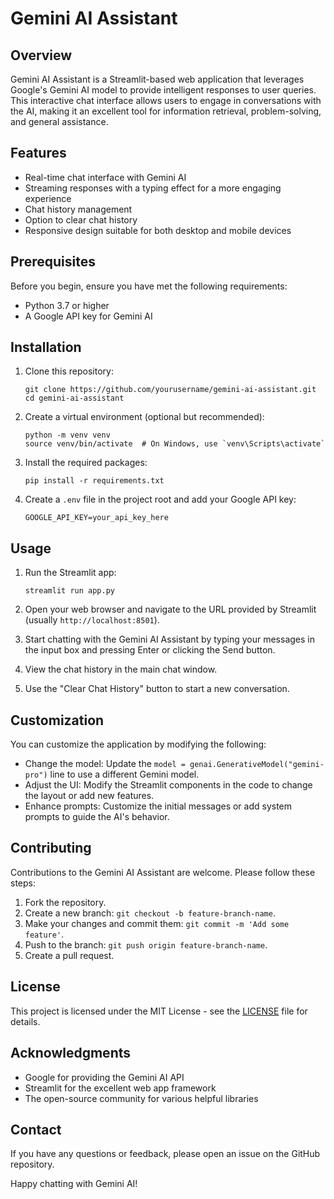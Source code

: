 # Gemini AI Assistant

## Overview

Gemini AI Assistant is a Streamlit-based web application that leverages Google's Gemini AI model to provide intelligent responses to user queries. This interactive chat interface allows users to engage in conversations with the AI, making it an excellent tool for information retrieval, problem-solving, and general assistance.

## Features

- Real-time chat interface with Gemini AI
- Streaming responses with a typing effect for a more engaging experience
- Chat history management
- Option to clear chat history
- Responsive design suitable for both desktop and mobile devices

## Prerequisites

Before you begin, ensure you have met the following requirements:

- Python 3.7 or higher
- A Google API key for Gemini AI

## Installation

1. Clone this repository:
   ```
   git clone https://github.com/yourusername/gemini-ai-assistant.git
   cd gemini-ai-assistant
   ```

2. Create a virtual environment (optional but recommended):
   ```
   python -m venv venv
   source venv/bin/activate  # On Windows, use `venv\Scripts\activate`
   ```

3. Install the required packages:
   ```
   pip install -r requirements.txt
   ```

4. Create a `.env` file in the project root and add your Google API key:
   ```
   GOOGLE_API_KEY=your_api_key_here
   ```

## Usage

1. Run the Streamlit app:
   ```
   streamlit run app.py
   ```

2. Open your web browser and navigate to the URL provided by Streamlit (usually `http://localhost:8501`).

3. Start chatting with the Gemini AI Assistant by typing your messages in the input box and pressing Enter or clicking the Send button.

4. View the chat history in the main chat window.

5. Use the "Clear Chat History" button to start a new conversation.

## Customization

You can customize the application by modifying the following:

- Change the model: Update the `model = genai.GenerativeModel("gemini-pro")` line to use a different Gemini model.
- Adjust the UI: Modify the Streamlit components in the code to change the layout or add new features.
- Enhance prompts: Customize the initial messages or add system prompts to guide the AI's behavior.

## Contributing

Contributions to the Gemini AI Assistant are welcome. Please follow these steps:

1. Fork the repository.
2. Create a new branch: `git checkout -b feature-branch-name`.
3. Make your changes and commit them: `git commit -m 'Add some feature'`.
4. Push to the branch: `git push origin feature-branch-name`.
5. Create a pull request.

## License

This project is licensed under the MIT License - see the [LICENSE](LICENSE) file for details.

## Acknowledgments

- Google for providing the Gemini AI API
- Streamlit for the excellent web app framework
- The open-source community for various helpful libraries

## Contact

If you have any questions or feedback, please open an issue on the GitHub repository.

Happy chatting with Gemini AI!
